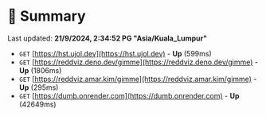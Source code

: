# 📖 Summary
Last updated: **21/9/2024, 2:34:52 PG "Asia/Kuala_Lumpur"**

- `GET` [https://hst.ujol.dev](https://hst.ujol.dev) - **Up** (599ms)
- `GET` [https://reddviz.deno.dev/gimme](https://reddviz.deno.dev/gimme) - **Up** (1806ms)
- `GET` [https://reddviz.amar.kim/gimme](https://reddviz.amar.kim/gimme) - **Up** (295ms)
- `GET` [https://dumb.onrender.com](https://dumb.onrender.com) - **Up** (42649ms)
